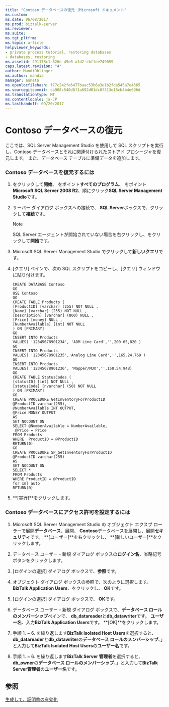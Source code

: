 ```yaml
---
title: "Contoso データベースの復元 |Microsoft ドキュメント"
ms.custom: 
ms.date: 06/08/2017
ms.prod: biztalk-server
ms.reviewer: 
ms.suite: 
ms.tgt_pltfrm: 
ms.topic: article
helpviewer_keywords:
- private process tutorial, restoring databases
- databases, restoring
ms.assetid: 291178c1-826e-49e0-a1d2-cbffee749659
caps.latest.revision: "4"
author: MandiOhlinger
ms.author: mandia
manager: anneta
ms.openlocfilehash: f77c242fe6477baac53b6a3e1b2fda545a7e4365
ms.sourcegitcommit: cb908c540d8f1a692d01dc8f313e16cb4b4e696d
ms.translationtype: MT
ms.contentlocale: ja-JP
ms.lasthandoff: 09/20/2017
---
```

# <a name="restoring-the-contoso-database"></a>Contoso データベースの復元
ここでは、SQL Server Management Studio を使用して SQL スクリプトを実行し、Contoso データベースとそれに関連付けられたストアド プロシージャを復元します。 また、データベース テーブルに準備データを追加します。  
  
### <a name="to-restore-the-contoso-database"></a>Contoso データベースを復元するには  
  
1.  をクリックして**開始**、 をポイント**すべてのプログラム**、 をポイント**Microsoft SQL Server 2008 R2**、順にクリック**SQL Server Management Studio**です。  
  
2.  サーバー ダイアログ ボックスへの接続で、 **SQL Server**ボックスで、クリックして**接続**です。  
  
    > [!NOTE]
    >  SQL Server エージェントが開始されていない場合を右クリックし、をクリックして**開始**です。  
  
3.  Microsoft SQL Server Management Studio でクリックして**新しいクエリ**です。  
  
4.  [クエリ] ペインで、次の SQL スクリプトをコピーし、[クエリ] ウィンドウに貼り付けます。  
  
    ```  
    CREATE DATABASE Contoso  
    GO  
    USE Contoso  
    GO  
    CREATE TABLE Products (  
    [ProductID] [varchar] (255) NOT NULL ,  
    [Name] [varchar] (255) NOT NULL ,  
    [Description] [varchar] (800) NULL ,  
    [Price] [money] NULL ,  
    [NumberAvailable] [int] NOT NULL   
    ) ON [PRIMARY]  
    GO  
    INSERT INTO Products  
    VALUES( '12345678901234', 'ADM Line Card','',200.65,820 )  
    GO  
    INSERT INTO Products  
    VALUES( '12345678901235','Analog Line Card','',165.24,769 )  
    GO  
    INSERT INTO Products  
    VALUES( '12345678901236', 'Mapper/MUX','',150.54,948)  
    GO  
    CREATE TABLE StatusCodes (  
    [statusID] [int] NOT NULL ,  
    [statusCode] [nvarchar] (50) NOT NULL   
    ) ON [PRIMARY]  
    GO  
    CREATE PROCEDURE GetInventoryForProductID  
    @ProductID varchar(255),  
    @NumberAvailable INT OUTPUT,  
    @Price MONEY OUTPUT  
    AS  
    SET NOCOUNT ON  
    SELECT @NumberAvailable = NumberAvailable,  
     @Price = Price  
    FROM Products  
    WHERE  ProductID = @ProductID  
    RETURN(0)  
    GO  
    CREATE PROCEDURE SP_GetInventoryForProductID  
    @ProductID varchar(255)  
    AS  
    SET NOCOUNT ON  
    SELECT *  
    FROM Products  
    WHERE ProductID = @ProductID  
    for xml auto  
    RETURN(0)  
    ```  
  
5.  **[実行]**をクリックします。  
  
### <a name="to-set-permissions-on-the-contoso-database"></a>Contoso データベースにアクセス許可を設定するには  
  
1.  Microsoft SQL Server Management Studio の オブジェクト エクスプ ローラーで展開**データベース**、展開、 **Contoso**データベースを展開し、展開**セキュリティ**です。 **[ユーザー]**を右クリックし、 **[新しいユーザー]**をクリックします。  
  
2.  データベース ユーザー - 新規 ダイアログ ボックスの**ログイン名**、省略記号ボタンをクリックします。  
  
3.  [ログインの選択] ダイアログ ボックスで、**参照**です。  
  
4.  オブジェクト ダイアログ ボックスの参照で、次のように選択します。 **BizTalk Application Users**、をクリックし、 **OK**です。  
  
5.  [ログインの選択] ダイアログ ボックスで、 **OK**です。  
  
6.  データベース ユーザー - 新規 ダイアログ ボックスで、**データベース ロールのメンバーシップ**ペインで、 **db_datareader**と**db_datawriter**です。 **ユーザー名**、入力**BizTalk Application Users**です。 **[OK]**をクリックします。  
  
7.  手順 1. ~ 6. を繰り返します**BizTalk Isolated Host Users**を選択すると、 **db_datareader**と**db_datawriter**の**データベース ロールのメンバーシップ**、」と入力して**BizTalk Isolated Host Users**の**ユーザー名**です。  
  
8.  手順 1. ~ 6. を繰り返します**BizTalk Server 管理者**を選択すると、 **db_owner**の**データベース ロールのメンバーシップ**、」と入力して**BizTalk Server管理者**の**ユーザー名**です。  
  
## <a name="see-also"></a>参照  
 [生成して、証明書の有効化](../../adapters-and-accelerators/accelerator-rosettanet/generating-and-enabling-certificates.md)
